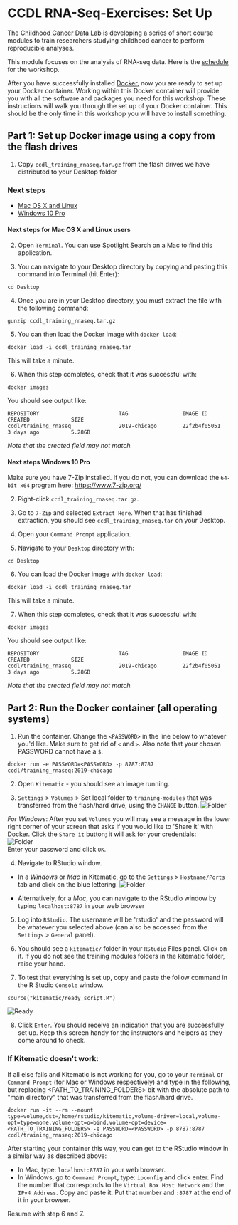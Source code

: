 # CCDL RNA-Seq-Exercises: Set Up

The [Childhood Cancer Data Lab](ccdatalab.org) is developing a series of short course modules to train researchers studying childhood cancer to perform reproducible analyses.

This module focuses on the analysis of RNA-seq data. Here is the
[schedule](schedule.md) for the workshop.

After you have successfully installed [Docker](https://github.com/AlexsLemonade/training-modules/blob/master/docker-install/README.md), now you are ready to set up your Docker container. Working within this Docker container will provide you with all
the software and packages you need for this workshop. These instructions will
walk you through the set up of your Docker container. This should be the only time
in this workshop you will have to install something.
## Part 1: Set up Docker image using a copy from the flash drives

1. Copy `ccdl_training_rnaseq.tar.gz` from the flash drives we have distributed to your Desktop folder

### Next steps

* [Mac OS X and Linux](#mac-os-x-and-linux)
* [Windows 10 Pro](#windows-10-pro)

#### Next steps for Mac OS X and Linux users

2. Open `Terminal`. You can use Spotlight Search on a Mac to find this application.

3. You can navigate to your Desktop directory by copying and pasting this command into Terminal (hit Enter):

```
cd Desktop
```

4. Once you are in your Desktop directory, you must extract the file with the following command:

```
gunzip ccdl_training_rnaseq.tar.gz
```

5. You can then load the Docker image with `docker load`:

```
docker load -i ccdl_training_rnaseq.tar
```

This will take a minute.

6. When this step completes, check that it was successful with:

```
docker images
```

You should see output like:

```
REPOSITORY                         TAG                 IMAGE ID            CREATED             SIZE
ccdl/training_rnaseq               2019-chicago        22f2b4f05051        3 days ago          5.28GB
```

_Note that the created field may not match._

#### Next steps Windows 10 Pro

Make sure you have 7-Zip installed.
If you do not, you can download the `64-bit x64` program here: https://www.7-zip.org/

2. Right-click `ccdl_training_rnaseq.tar.gz`.
3. Go to `7-Zip` and selected `Extract Here`.
When that has finished extraction, you should see `ccdl_training_rnaseq.tar` on your Desktop.

4. Open your `Command Prompt` application.
5. Navigate to your `Desktop` directory with:

```
cd Desktop
```
6. You can load the Docker image with `docker load`:

```
docker load -i ccdl_training_rnaseq.tar
```

This will take a minute.

7. When this step completes, check that it was successful with:

```
docker images
```

You should see output like:

```
REPOSITORY                         TAG                 IMAGE ID            CREATED             SIZE
ccdl/training_rnaseq               2019-chicago        22f2b4f05051        3 days ago          5.28GB
```
_Note that the created field may not match._

## Part 2: Run the Docker container (all operating systems)

1. Run the container. Change the `<PASSWORD>` in the line below to whatever you'd
  like. Make sure to get rid of `<` and `>`. Also note that your chosen PASSWORD
  cannot have a `$`.
```
docker run -e PASSWORD=<PASSWORD> -p 8787:8787 ccdl/training_rnaseq:2019-chicago
```

2. Open `Kitematic` - you should see an image running.

3. `Settings` > `Volumes` > Set local folder to `training-modules` that was
transferred from the flash/hard drive, using the `CHANGE` button.
![Folder](screenshots/all-02-volume.png)

*For Windows*: After you set `Volumes` you will may see a message in the
lower right corner of your screen that asks if you would like to 'Share it'
with Docker.
Click the `Share it` button; it will ask for your credentials:  
![Folder](screenshots/docker_permission_windows.png)  
Enter your password and click `OK`.

4. Navigate to RStudio window.

  - In a *Windows* or *Mac* in Kitematic, go to the `Settings` > `Hostname/Ports`
    tab and click on the blue lettering.
![Folder](screenshots/all-01-network.png)

  - Alternatively, for a *Mac*, you can navigate to the RStudio window by typing
    `localhost:8787` in your web browser

5. Log into `RStudio`. The username will be 'rstudio' and the password will be
whatever you selected above (can also be accessed from the `Settings` >
`General` panel).

6. You should see a `kitematic/` folder in your `RStudio` Files panel. Click on it.
If you do not see the training modules folders in the kitematic folder, raise
your hand.

7. To test that everything is set up, copy and paste the follow command in the
R Studio `Console` window.

```
source("kitematic/ready_script.R")
```

![Ready](screenshots/ready_command.png)

8. Click `Enter`. You should receive an indication that you are successfully set
up. Keep this screen handy for the instructors and helpers as they come around
to check.

### If Kitematic doesn't work:

If all else fails and Kitematic is not working for you, go to your `Terminal` or
`Command Prompt` (for Mac or Windows respectively) and type in the following, but
replacing <PATH_TO_TRAINING_FOLDERS> bit with the absolute path to
"main directory" that was transferred from the flash/hard drive.
```
docker run -it --rm --mount type=volume,dst=/home/rstudio/kitematic,volume-driver=local,volume-opt=type=none,volume-opt=o=bind,volume-opt=device=<PATH_TO_TRAINING_FOLDERS> -e PASSWORD=<PASSWORD> -p 8787:8787 ccdl/training_rnaseq:2019-chicago
```
After starting your container this way, you can get to the RStudio window in
a similar way as described above:
- In Mac, type: `localhost:8787` in your web browser.
- In Windows, go to `Command Prompt`, type: `ipconfig` and click enter.
  Find the number that corresponds to the `Virtual Box Host Network` and the
  `IPv4 Address`. Copy and paste it.
  Put that number and `:8787` at the end of it in your browser.

Resume with step 6 and 7.
